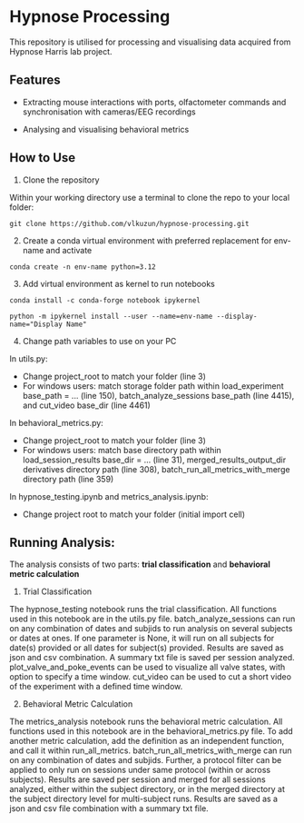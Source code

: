 # Hypnose Processing

This repository is utilised for processing and visualising data acquired from Hypnose Harris lab project.

## Features

- Extracting mouse interactions with ports, olfactometer commands and synchronisation with cameras/EEG recordings

- Analysing and visualising behavioral metrics

## How to Use

1. Clone the repository

Within your working directory use a terminal to clone the repo to your local folder:

```git clone https://github.com/vlkuzun/hypnose-processing.git```

2. Create a conda virtual environment with preferred replacement for env-name and activate

```conda create -n env-name python=3.12``` 

3. Add virtual environment as kernel to run notebooks 

```conda install -c conda-forge notebook ipykernel```

```python -m ipykernel install --user --name=env-name --display-name="Display Name"```

4. Change path variables to use on your PC

In utils.py: 
- Change project_root to match your folder (line 3)
- For windows users: match storage folder path within load_experiment base_path = ... (line 150), batch_analyze_sessions base_path (line 4415), and cut_video base_dir (line 4461)

In behavioral_metrics.py:
- Change project_root to match your folder (line 3)
- For windows users: match base directory path within load_session_results base_dir = ... (line 31), merged_results_output_dir derivatives directory path (line 308), batch_run_all_metrics_with_merge directory path (line 359)

In hypnose_testing.ipynb and metrics_analysis.ipynb:
- Change project root to match your folder (initial import cell)


## Running Analysis: 

The analysis consists of two parts: **trial classification** and **behavioral metric calculation**

1. Trial Classification

The hypnose_testing notebook runs the trial classification. All functions used in this notebook are in the utils.py file. 
batch_analyze_sessions can run on any combination of dates and subjids to run analysis on several subjects or dates at ones. If one parameter is None, it will run on all subjects for date(s) provided or all dates for subject(s) provided. Results are saved as json and csv combination. A summary txt file is saved per session analyzed. 
plot_valve_and_poke_events can be used to visualize all valve states, with option to specify a time window. 
cut_video can be used to cut a short video of the experiment with a defined time window. 

2. Behavioral Metric Calculation

The metrics_analysis notebook runs the behavioral metric calculation. All functions used in this notebook are in the behavioral_metrics.py file. 
To add another metric calculation, add the definition as an independent function, and call it within run_all_metrics. 
batch_run_all_metrics_with_merge can run on any combination of dates and subjids. Further, a protocol filter can be applied to only run on sessions under same protocol (within or across subjects). 
Results are saved per session and merged for all sessions analyzed, either within the subject directory, or in the merged directory at the subject directory level for multi-subject runs.
Results are saved as a json and csv file combination with a summary txt file. 